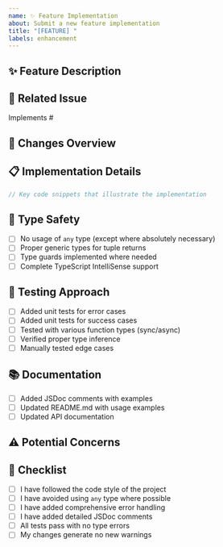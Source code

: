 ```yaml
---
name: ✨ Feature Implementation
about: Submit a new feature implementation
title: "[FEATURE] "
labels: enhancement
---
```


## ✨ Feature Description

<!-- Describe the feature you've implemented -->

## 🔗 Related Issue

<!-- Link to the feature request issue, if applicable -->
Implements #

## 🎯 Changes Overview

<!-- Provide a high-level overview of your implementation approach -->

## 📋 Implementation Details

<!-- Describe the key components/functions you've created or modified -->

```typescript
// Key code snippets that illustrate the implementation
```

## 📝 Type Safety

<!-- Describe how you've ensured type safety in your implementation -->

- [ ] No usage of `any` type (except where absolutely necessary)
- [ ] Proper generic types for tuple returns
- [ ] Type guards implemented where needed
- [ ] Complete TypeScript IntelliSense support

## 🧪 Testing Approach

<!-- Describe how you tested this feature -->

- [ ] Added unit tests for error cases
- [ ] Added unit tests for success cases
- [ ] Tested with various function types (sync/async)
- [ ] Verified proper type inference
- [ ] Manually tested edge cases

## 📚 Documentation

<!-- Note any documentation you've updated or needs to be updated -->

- [ ] Added JSDoc comments with examples
- [ ] Updated README.md with usage examples
- [ ] Updated API documentation

## ⚠️ Potential Concerns

<!-- Note any potential issues, performance concerns, or areas for review -->

## 📝 Checklist

- [ ] I have followed the code style of the project
- [ ] I have avoided using `any` type where possible
- [ ] I have added comprehensive error handling
- [ ] I have added detailed JSDoc comments
- [ ] All tests pass with no type errors
- [ ] My changes generate no new warnings 